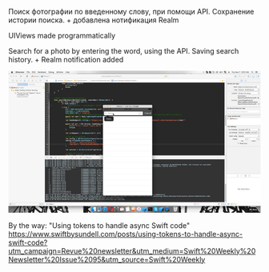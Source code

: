 
Поиск фотографии по введенному слову, при помощи API. Сохранение истории поиска. + добавлена нотификация Realm

UIViews made programmatically

Search for a photo by entering the word, using the API. Saving search history. + Realm notification added

![Alt text](https://github.com/granchenkooleg/Search_photo_with_API_iOS/blob/master/SearchPhoto.gif?raw=true "Search_photo_with_API")

By the way:  "Using tokens to handle async Swift code" https://www.swiftbysundell.com/posts/using-tokens-to-handle-async-swift-code?utm_campaign=Revue%20newsletter&utm_medium=Swift%20Weekly%20Newsletter%20Issue%2095&utm_source=Swift%20Weekly
